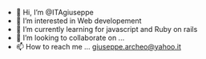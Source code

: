 - 👋 Hi, I’m @ITAgiuseppe
- 👀 I’m interested in Web developement
- 🌱 I’m currently learning for javascript and Ruby on rails
- 💞️ I’m looking to collaborate on ...
- 📫 How to reach me ...
giuseppe.archeo@yahoo.it
